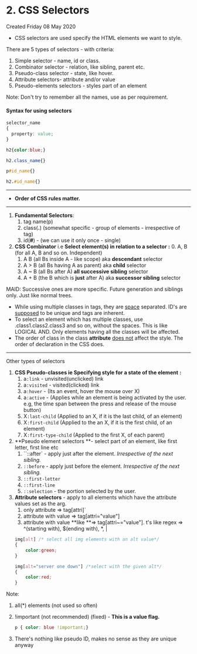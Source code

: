 # 2. CSS Selectors
Created Friday 08 May 2020


* CSS selectors are used specify the HTML elements we want to style.

There are 5 types of selectors - with criteria:

1. Simple selector - name, id or class.
2. Combinator selector - relation, like sibling, parent etc.
3. Pseudo-class selector - state, like hover.
4. Attribute selectors- attribute and/or value
5. Pseudo-elements selectors - styles part of an element


Note: Don't try to remember all the names, use as per requirement.

#### Syntax for using selectors
```css
selector_name 
{ 
  property: value; 
}
```

```css
h2{color:blue;}

h2.class_name{}

p#id_name{}

h2.#id_name{}
```

*****


* **Order of CSS rules matter.**


*****

1. **Fundamental Selectors**:
	1. tag name(p)
	2. class(**.**) (somewhat specific - group of elements - irrespective of tag)
	3. id(**#**) - (we can use it only once - single) 
2. **CSS Combinator** i.e **Select element(s) in relation to a selector** **:**
	0. A, B      (for all A, B and so on. Independent)
	1. A B	(all Bs inside A - like scope) aka **descendant** selector
	2. A > B	(all Bs having A as parent) aka **child** selector
	3. A ~ B	(all Bs after A) **all successive sibling** selector
	4. A + B	(the B which is **just** after A)  aka **successor sibling** selector

MAID: Successive ones are more specific. Future generation and siblings only. Just like normal trees.

* While using multiple classes in tags, they are [space](https://www.freecodecamp.org/learn/responsive-web-design/basic-css/add-borders-around-your-elements) separated. ID's are [supposed](https://www.freecodecamp.org/learn/responsive-web-design/basic-css/set-the-id-of-an-element) to be unique and tags are inherent. 
* To select an element which has multiple classes, use .class1.class2.class3 and so on, without the spaces. This is like LOGICAL AND. Only elements having all the classes will be affected.
* The order of class in the class **attribute** [does not](https://www.freecodecamp.org/learn/responsive-web-design/basic-css/override-class-declarations-by-styling-id-attributes) affect the style. The order of declaration in the CSS does.


*****

Other types of selectors

1. **CSS Pseudo-classes **ie** Specifying style for a state of the element** **:**
	1. a`:link` - unvisited(unclicked) link
	2. a`:visited` - visited(clicked) link
	3. a`:hover` - (Its an event, hover the mouse over X)
	4. a`:active` - (Applies while an element is being activated by the user. e.g, the time span between the press and release of the mouse button)
	5. X`:last-child`	(Applied to an X, if it is the last child, of an element)
	6. X`:first-child`	(Applied to the an X, if it is the first child, of an element)
	7. X`:first-type-child` (Applied to the first X, of each parent)
2. **Pseudo element selectors **- select part of an element, like first letter, first line etc
	1. ``::after` - apply just after the element. *Irrespective of the next sibling.*
	2. `::before` - apply just before the element. *Irrespective of the next sibling.*
	3. `::first-letter`
	4. `::first-line`
	5. `::selection` - the portion selected by the user.
3. **Attribute selectors** - apply to all elements which have the attribute values set as the arg.
	1. only attribute ⇒	tag[attri]`
	2. attribute with value ⇒ tag[attri="value"]
	3. attribute with value **like **⇒ tag[attri~="value"]. t's like regex ⇒ ^(starting with), $(ending with), *, |
    ```css
	img[alt] /* select all img elements with an alt value*/
	{
		color:green;
	}
	
	img[alt="server one down"] /*select with the given alt*/
	{
		color:red;
	}
	```

Note:
1. all(*) elements (not used so often)
2. !important (not recommended) (fixed) - **This is a value flag.**
	```css
	p {	color: blue !important;}
	```


3. There's nothing like pseudo ID, makes no sense as they are unique anyway
